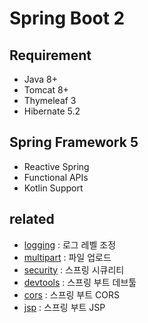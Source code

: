 # Spring Boot 2

## Requirement
* Java 8+
* Tomcat 8+
* Thymeleaf 3
* Hibernate 5.2

## Spring Framework 5
* Reactive Spring
* Functional APIs
* Kotlin Support

## related
* [logging](/mib/spring/logging) : 로그 레벨 조정
* [multipart](/mib/spring/multipart) : 파일 업로드
* [security](/mib/spring/security) : 스프링 시큐리티
* [devtools](/mib/spring/devtools) : 스프링 부트 데브툴
* [cors](/mib/spring/cors) : 스프링 부트 CORS
* [jsp](/mib/spring/jsp) : 스프링 부트 JSP
